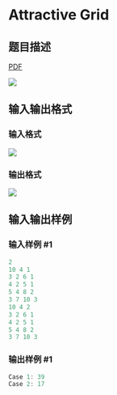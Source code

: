 # Attractive Grid

## 题目描述

[problemUrl]: https://uva.onlinejudge.org/index.php?option=com_onlinejudge&Itemid=8&category=602&page=show_problem&problem=4288

[PDF](https://uva.onlinejudge.org/external/126/p12610.pdf)

![](https://cdn.luogu.com.cn/upload/vjudge_pic/UVA12610/9b8a30194c7a49b1303456f416eec5ae934b9de5.png)

## 输入输出格式

### 输入格式

![](https://cdn.luogu.com.cn/upload/vjudge_pic/UVA12610/9a656d62ea38c34389130d3e7e9591720cf51b14.png)

### 输出格式

![](https://cdn.luogu.com.cn/upload/vjudge_pic/UVA12610/e8881eb3e2c676fad4c0ca966fb162eb6e6832b8.png)

## 输入输出样例

### 输入样例 #1

```cpp
2
10 4 1
3 2 6 1
4 2 5 1
5 4 8 2
3 7 10 3
10 4 2
3 2 6 1
4 2 5 1
5 4 8 2
3 7 10 3
```


### 输出样例 #1

```cpp
Case 1: 39
Case 2: 17
```


